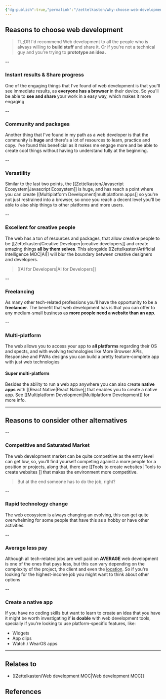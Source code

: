 ```yaml
---
{"dg-publish":true,"permalink":"/zettelkasten/why-choose-web-development/","title":"Why choose web development","tags":["core/tech/web-development","status/done"],"noteIcon":"","created":"2023-10-10T12:55:53.669+01:00","updated":"2023-10-18T09:47:11.699+01:00"}
---
```


## Reasons to choose web development

> TL;DR I'd recommend Web development to all the people who is always willing to **build stuff** and share it. Or if you're not a technical guy and you're trying to **prototype an idea.**

--
### Instant results & Share progress

One of the engaging things that I've found  of web development is that you'll see immediate results, as **everyone has a browser** in their device. So you'll be able to **see and share** your work in a easy way, which makes it more engaging

--
### Community and packages

Another thing that I've found in my path as a web developer is that the community is **huge** and there's a lot of resources to learn, practice and copy. I've found this beneficial as it makes me engage more and be able to create cool things without having to understand fully at the beginning.

--
### Versatility 

Similar to the last two points, the [[Zettelkasten/Javascript Ecosystem\|Javascript Ecosystem]] is huge, and has reach a point where you can create [[Multiplatform Development\|multiplatform apps]] so you're not just restrained into a browser, so once you reach a decent level you'll be able to also ship things to other platforms and more users. 

--
### Excellent for creative people

The web has a ton of resources and packages, that allow creative people to be [[Zettelkasten/Creative Developer\|creative developers]] and create amazing things **all by them selves**. This alongside [[Zettelkasten/Artificial Intelligence MOC\|AI]] will blur the boundary between creative designers and developers.

> [[AI for Developers\|AI for Developers]]

--
### Freelancing

As many other tech-related professions you'll have the opportunity to be a **freelancer**. The benefit that web development has is that you can offer to any medium-small business as **more people need a website than an app**.

--
### Multi-platform

The web allows you to access your app to **all platforms** regarding their OS and spects, and with evolving technologies like More Browser APIs, Responsive and PWAs designs you can build a pretty feature-complete app with just web technologies

#### Super multi-platform
Besides the ability to run a web app anywhere you can also create **native apps** with [[React Native\|React Native]] that enables you to create a native app. See [[Multiplatform Development\|Multiplatform Development]] for more info.


---

## Reasons to consider other alternatives

--
### Competitive  and Saturated Market

The web development market can be quite competitive as the entry level can get low, so, you'll find yourself competing against a more people for a position or projects, along that, there are [[Tools to create websites \|Tools to create websites ]] that makes the environment more competitive.

> But at the end someone has to do the job, right?

--
### Rapid technology change

The web ecosystem is always changing an evolving, this can get quite overwhelming for some people that have this as a hobby or have other activities.

--
### Average less pay

Although all tech-related jobs are well paid on **AVERAGE** web development is one of the ones that pays less, but this can vary depending on the complexity of the project, the client and even the [location](https://survey.stackoverflow.co/2023/#section-salary-salary-by-developer-type). So if you're looking for the highest-income job you might want to think about other options

--
### Create a native app

If you have no coding skills but want to learn to create an idea that you have it might be worth investigating if **is doable** with web development tools, specially if you're looking to use platform-specific features, like: 

- Widgets
- App clips
- Watch / WearOS apps


---
## Relates to
- [[Zettelkasten/Web development MOC\|Web development MOC]]
## References

